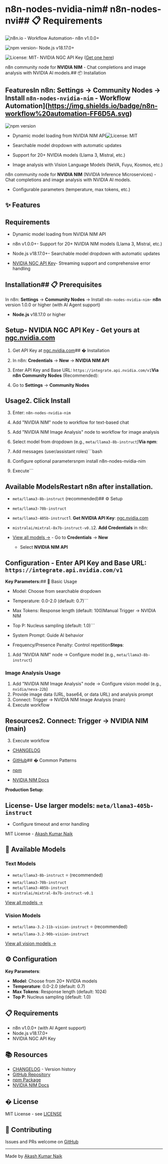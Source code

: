 # n8n-nodes-nvidia-nim# n8n-nodes-nvi## 📋 Requirements



![n8n.io - Workflow Automation](https://img.shields.io/badge/n8n-workflow%20automation-FF6D5A.svg)- n8n v1.0.0+

![npm version](https://img.shields.io/npm/v/n8n-nodes-nvidia-nim.svg)- Node.js v18.17.0+

![License: MIT](https://img.shields.io/badge/License-MIT-yellow.svg)- NVIDIA NGC API Key ([Get one here](https://ngc.nvidia.com))



n8n community node for **NVIDIA NIM** - Chat completions and image analysis with NVIDIA AI models.## 📦 Installation



## FeaturesIn n8n: **Settings** → **Community Nodes** → Install `n8n-nodes-nvidia-nim` - Workflow Automation](https://img.shields.io/badge/n8n-workflow%20automation-FF6D5A.svg)

![npm version](https://img.shields.io/npm/v/n8n-nodes-nvidia-nim.svg)

- Dynamic model loading from NVIDIA NIM API![License: MIT](https://img.shields.io/badge/License-MIT-yellow.svg)

- Searchable model dropdown with automatic updates

- Support for 20+ NVIDIA models (Llama 3, Mistral, etc.)
- Image analysis with Vision Language Models (NeVA, Fuyu, Kosmos, etc.)

n8n community node for **NVIDIA NIM** (NVIDIA Inference Microservices) - Chat completions and image analysis with NVIDIA AI models.

- Configurable parameters (temperature, max tokens, etc.)

## ✨ Features

## Requirements

- Dynamic model loading from NVIDIA NIM API

- n8n v1.0.0+- Support for 20+ NVIDIA NIM models (Llama 3, Mistral, etc.)

- Node.js v18.17.0+- Searchable model dropdown with automatic updates

- [NVIDIA NGC API Key](https://ngc.nvidia.com)- Streaming support and comprehensive error handling



## Installation## 📋 Prerequisites



In n8n: **Settings** → **Community Nodes** → Install `n8n-nodes-nvidia-nim`- **n8n** version 1.0.0 or higher (with AI Agent support)

- **Node.js** v18.17.0 or higher

## Setup- **NVIDIA NGC API Key** - Get yours at [ngc.nvidia.com](https://ngc.nvidia.com)



1. Get API Key at [ngc.nvidia.com](https://ngc.nvidia.com)## � Installation

2. In n8n: **Credentials** → **New** → **NVIDIA NIM API**

3. Enter API Key and Base URL: `https://integrate.api.nvidia.com/v1`**Via n8n Community Nodes** (Recommended):

1. Go to **Settings** → **Community Nodes**

## Usage2. Click **Install**

3. Enter: `n8n-nodes-nvidia-nim`

1. Add "NVIDIA NIM" node to workflow for text-based chat
2. Add "NVIDIA NIM Image Analysis" node to workflow for image analysis

2. Select model from dropdown (e.g., `meta/llama3-8b-instruct`)**Via npm**:

3. Add messages (user/assistant roles)```bash

4. Configure optional parametersnpm install n8n-nodes-nvidia-nim

5. Execute```



## Available ModelsRestart n8n after installation.



- `meta/llama3-8b-instruct` (recommended)## ⚙️ Setup

- `meta/llama3-70b-instruct`

- `meta/llama3-405b-instruct`1. **Get NVIDIA API Key**: [ngc.nvidia.com](https://ngc.nvidia.com)

- `mistralai/mixtral-8x7b-instruct-v0.1`2. **Add Credentials** in n8n:

- [View all models →](https://docs.nvidia.com/nim/)   - Go to **Credentials** → **New**

   - Select **NVIDIA NIM API**

## Configuration   - Enter API Key and Base URL: `https://integrate.api.nvidia.com/v1`



**Key Parameters:**## 🎯 Basic Usage

- Model: Choose from searchable dropdown

- Temperature: 0.0-2.0 (default: 0.7)```

- Max Tokens: Response length (default: 100)Manual Trigger → NVIDIA NIM

- Top P: Nucleus sampling (default: 1.0)```

- System Prompt: Guide AI behavior

- Frequency/Presence Penalty: Control repetition**Steps**:

1. Add "NVIDIA NIM" node → Configure model (e.g., `meta/llama3-8b-instruct`)

### Image Analysis Usage

1. Add "NVIDIA NIM Image Analysis" node → Configure vision model (e.g., `nvidia/neva-22b`)
2. Provide image data (URL, base64, or data URL) and analysis prompt
3. Connect: Trigger → NVIDIA NIM Image Analysis (main)
4. Execute workflow

## Resources2. Connect: Trigger → NVIDIA NIM (main)

3. Execute workflow

- [CHANGELOG](./CHANGELOG.md)

- [GitHub](https://github.com/Akash9078/n8n-nodes-nvidia-nim)## � Common Patterns

- [npm](https://www.npmjs.com/package/n8n-nodes-nvidia-nim)

- [NVIDIA NIM Docs](https://docs.nvidia.com/nim/)

**Production Setup**:

## License- Use larger models: `meta/llama3-405b-instruct`

- Configure timeout and error handling

MIT License - [Akash Kumar Naik](https://github.com/Akash9078)


## 🤖 Available Models

### Text Models

- `meta/llama3-8b-instruct` ⭐ (recommended)
- `meta/llama3-70b-instruct`
- `meta/llama3-405b-instruct`
- `mistralai/mixtral-8x7b-instruct-v0.1`

[View all models →](https://docs.nvidia.com/nim/)

### Vision Models
- `meta/llama-3.2-11b-vision-instruct` ⭐ (recommended)
- `meta/llama-3.2-90b-vision-instruct`

[View all vision models →](https://docs.nvidia.com/nim/)

## ⚙️ Configuration

**Key Parameters**:
- **Model**: Choose from 20+ NVIDIA models
- **Temperature**: 0.0-2.0 (default: 0.7)
- **Max Tokens**: Response length (default: 1024)
- **Top P**: Nucleus sampling (default: 1.0)

## 📋 Requirements

- n8n v1.0.0+ (with AI Agent support)
- Node.js v18.17.0+
- NVIDIA NGC API Key

## 📚 Resources

- [CHANGELOG](./CHANGELOG.md) - Version history
- [GitHub Repository](https://github.com/Akash9078/n8n-nodes-nvidia-nim)
- [npm Package](https://www.npmjs.com/package/n8n-nodes-nvidia-nim)
- [NVIDIA NIM Docs](https://docs.nvidia.com/nim/)

## � License

MIT License - see [LICENSE](./LICENSE)

## 🤝 Contributing

Issues and PRs welcome on [GitHub](https://github.com/Akash9078/n8n-nodes-nvidia-nim)

---

Made by [Akash Kumar Naik](https://github.com/Akash9078)
